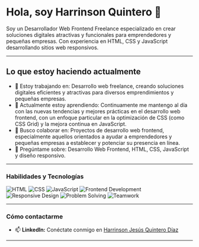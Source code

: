 # Hola, soy Harrinson Quintero 👋

Soy un Desarrollador Web Frontend Freelance especializado en crear soluciones digitales atractivas y funcionales para emprendedores y pequeñas empresas. Con experiencia en HTML, CSS y JavaScript desarrollando sitios web responsivos.

---

## Lo que estoy haciendo actualmente

- 🔭 Estoy trabajando en: Desarrollo web freelance, creando soluciones digitales eficientes y atractivas para diversos emprendimientos y pequeñas empresas.
- 🌱 Actualmente estoy aprendiendo: Continuamente me mantengo al día con las nuevas tendencias y mejores prácticas en el desarrollo web frontend, con un enfoque particular en la optimización de CSS (como CSS Grid) y la mejora continua en JavaScript.
- 👯 Busco colaborar en: Proyectos de desarrollo web frontend, especialmente aquellos orientados a ayudar a emprendedores y pequeñas empresas a establecer y potenciar su presencia en línea.
- 💬 Pregúntame sobre: Desarrollo Web Frontend, HTML, CSS, JavaScript y diseño responsivo.

---

### Habilidades y Tecnologías

![HTML](https://img.shields.io/badge/HTML5-E34F26?style=for-the-badge&logo=html5&logoColor=white)
![CSS](https://img.shields.io/badge/CSS3-1572B6?style=for-the-badge&logo=css3&logoColor=white)
![JavaScript](https://img.shields.io/badge/JavaScript-F7DF1E?style=for-the-badge&logo=javascript&logoColor=black)
![Frontend Development](https://img.shields.io/badge/Frontend%20Development-336699?style=for-the-badge&logo=react&logoColor=white)
![Responsive Design](https://img.shields.io/badge/Responsive%20Design-1ABC9C?style=for-the-badge&logo=bootstrap&logoColor=white)
![Problem Solving](https://img.shields.io/badge/Problem%20Solving-FF5733?style=for-the-badge&logoColor=white)
![Teamwork](https://img.shields.io/badge/Teamwork-007ACC?style=for-the-badge&logoColor=white)

---

### Cómo contactarme

- 📫 **LinkedIn:** Conéctate conmigo en [Harrinson Jesús Quintero Díaz](https://www.linkedin.com/in/harrinson-jesus-quintero-diaz/)
<!-- - 🌐 **Sitio Web:** Visita mi portafolio en [www.harrinsondevweb.com](http://www.harrinsondevweb.com) -->

---
